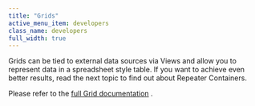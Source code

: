 ```yaml
---
title: "Grids"
active_menu_item: developers
class_name: developers
full_width: true
---
```



Grids can be tied to external data sources via Views and allow you to represent data in a spreadsheet style table. If you want to achieve even better results, read the next topic to find out about Repeater Containers.

Please refer to the [full Grid documentation](../../../widget-properties-events/advanced/grid) .

